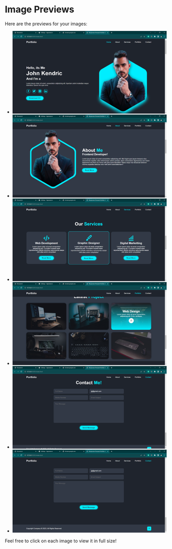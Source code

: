 # Image Previews

Here are the previews for your images:

- ![Preview 1](/images/preview.png)
- ![Preview 2](/images/preview2.png)
- ![Preview 3](/images/preview3.png)
- ![Preview 4](/images/preview4.png)
- ![Preview 5](/images/preview5.png)
- ![Preview 6](/images/preview6.png)

Feel free to click on each image to view it in full size!
